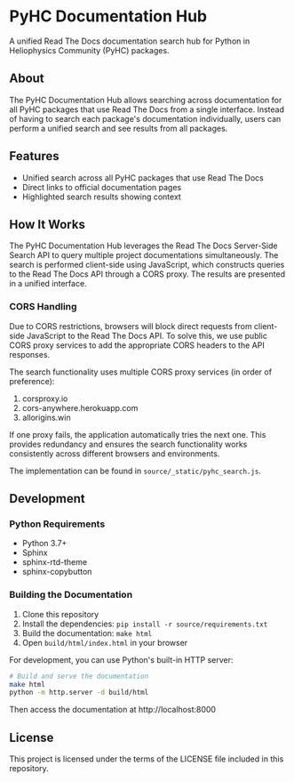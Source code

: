 # PyHC Documentation Hub

A unified Read The Docs documentation search hub for Python in Heliophysics Community (PyHC) packages.

## About

The PyHC Documentation Hub allows searching across documentation for all PyHC packages that use Read The Docs from a single interface. Instead of having to search each package's documentation individually, users can perform a unified search and see results from all packages.

## Features

- Unified search across all PyHC packages that use Read The Docs
- Direct links to official documentation pages
- Highlighted search results showing context

## How It Works

The PyHC Documentation Hub leverages the Read The Docs Server-Side Search API to query multiple project documentations simultaneously. The search is performed client-side using JavaScript, which constructs queries to the Read The Docs API through a CORS proxy. The results are presented in a unified interface.

### CORS Handling

Due to CORS restrictions, browsers will block direct requests from client-side JavaScript to the Read The Docs API. To solve this, we use public CORS proxy services to add the appropriate CORS headers to the API responses.

The search functionality uses multiple CORS proxy services (in order of preference):
1. corsproxy.io
2. cors-anywhere.herokuapp.com
3. allorigins.win

If one proxy fails, the application automatically tries the next one. This provides redundancy and ensures the search functionality works consistently across different browsers and environments.

The implementation can be found in `source/_static/pyhc_search.js`.

## Development

### Python Requirements

- Python 3.7+
- Sphinx
- sphinx-rtd-theme
- sphinx-copybutton

### Building the Documentation

1. Clone this repository
2. Install the dependencies: `pip install -r source/requirements.txt`
3. Build the documentation: `make html`
4. Open `build/html/index.html` in your browser

For development, you can use Python's built-in HTTP server:

```bash
# Build and serve the documentation
make html
python -m http.server -d build/html
```

Then access the documentation at http://localhost:8000

## License

This project is licensed under the terms of the LICENSE file included in this repository.

